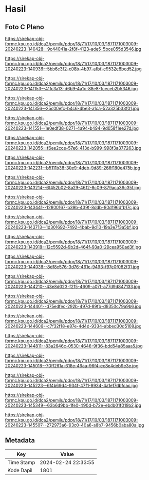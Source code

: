 # Hasil

## Foto C Plano

https://sirekap-obj-formc.kpu.go.id/dca2/pemilu/pdpr/18/71/17/10/03/1871171003009-20240223-140428--9c44041a-2f8f-4123-ade5-5bce055d3546.jpg

https://sirekap-obj-formc.kpu.go.id/dca2/pemilu/pdpr/18/71/17/10/03/1871171003009-20240223-140936--5bb6c3f2-c08b-4b97-afbf-c9532e8bcd52.jpg

https://sirekap-obj-formc.kpu.go.id/dca2/pemilu/pdpr/18/71/17/10/03/1871171003009-20240223-141153--41fc3a13-d6b9-4a1c-88e8-1ceceb2b5346.jpg

https://sirekap-obj-formc.kpu.go.id/dca2/pemilu/pdpr/18/71/17/10/03/1871171003009-20240223-141356--25c00efc-b4c6-4be3-a1ca-52a325b33f01.jpg

https://sirekap-obj-formc.kpu.go.id/dca2/pemilu/pdpr/18/71/17/10/03/1871171003009-20240223-141551--1e0edf38-0271-4a94-b494-9d058f1ee27d.jpg

https://sirekap-obj-formc.kpu.go.id/dca2/pemilu/pdpr/18/71/17/10/03/1871171003009-20240223-142055--f6ee2cce-57e6-413d-b999-998f3a377263.jpg

https://sirekap-obj-formc.kpu.go.id/dca2/pemilu/pdpr/18/71/17/10/03/1871171003009-20240223-142231--b5111b38-30e9-4deb-9d89-266f180e475b.jpg

https://sirekap-obj-formc.kpu.go.id/dca2/pemilu/pdpr/18/71/17/10/03/1871171003009-20240223-143214--6f452b02-8a29-46f2-8c09-879aca36c35f.jpg

https://sirekap-obj-formc.kpu.go.id/dca2/pemilu/pdpr/18/71/17/10/03/1871171003009-20240223-143441--12800167-b39b-439f-8ddb-80d196dfb17c.jpg

https://sirekap-obj-formc.kpu.go.id/dca2/pemilu/pdpr/18/71/17/10/03/1871171003009-20240223-143713--1d301692-7492-4bab-9d10-19a3e7f3a5bf.jpg

https://sirekap-obj-formc.kpu.go.id/dca2/pemilu/pdpr/18/71/17/10/03/1871171003009-20240223-143918--12c5592d-9b2d-464f-93a0-29cea950ad3f.jpg

https://sirekap-obj-formc.kpu.go.id/dca2/pemilu/pdpr/18/71/17/10/03/1871171003009-20240223-144038--8df8c576-3d76-461c-9493-f97e0f082f31.jpg

https://sirekap-obj-formc.kpu.go.id/dca2/pemilu/pdpr/18/71/17/10/03/1871171003009-20240223-144210--43e8d023-f215-4609-a07f-a77d9d847133.jpg

https://sirekap-obj-formc.kpu.go.id/dca2/pemilu/pdpr/18/71/17/10/03/1871171003009-20240223-144401--d75edfec-292b-497d-89fb-d9350c79a9b6.jpg

https://sirekap-obj-formc.kpu.go.id/dca2/pemilu/pdpr/18/71/17/10/03/1871171003009-20240223-144606--c7f32f18-e87e-4d4d-9334-abbed30d5108.jpg

https://sirekap-obj-formc.kpu.go.id/dca2/pemilu/pdpr/18/71/17/10/03/1871171003009-20240223-144811--83a2646c-0530-4646-9f36-bdd54a85aaa5.jpg

https://sirekap-obj-formc.kpu.go.id/dca2/pemilu/pdpr/18/71/17/10/03/1871171003009-20240223-145018--70ff261a-618e-46aa-96f4-ec8e4deb9e3e.jpg

https://sirekap-obj-formc.kpu.go.id/dca2/pemilu/pdpr/18/71/17/10/03/1871171003009-20240223-145223--6f4b69d4-934f-47f1-9934-4a1e17dbfcac.jpg

https://sirekap-obj-formc.kpu.go.id/dca2/pemilu/pdpr/18/71/17/10/03/1871171003009-20240223-145349--63b6d9bb-1fe0-490d-b72e-ebdb01f019b2.jpg

https://sirekap-obj-formc.kpu.go.id/dca2/pemilu/pdpr/18/71/17/10/03/1871171003009-20240223-145507--272973a6-93c0-40a6-a8b7-9456b0aba80a.jpg


## Metadata

| Key        | Value               |
| ---------- | ------------------- |
| Time Stamp | 2024-02-24 22:33:55 |
| Kode Dapil | 1801                |



